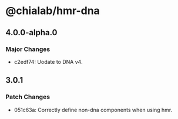 # @chialab/hmr-dna

## 4.0.0-alpha.0

### Major Changes

-   c2edf74: Uodate to DNA v4.

## 3.0.1

### Patch Changes

-   051c63a: Correctly define non-dna components when using hmr.
